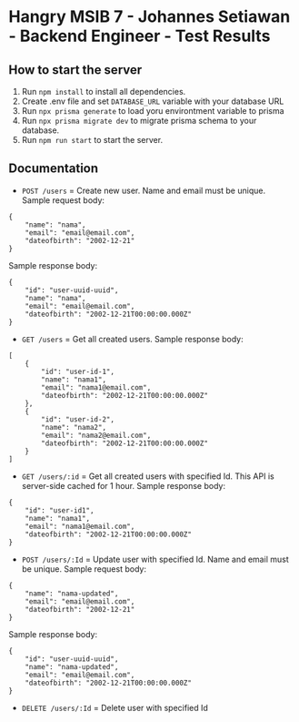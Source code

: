 
# Hangry MSIB 7 - Johannes Setiawan - Backend Engineer - Test Results

## How to start the server

1. Run ```npm install``` to install all dependencies.
2. Create .env file and set ```DATABASE_URL``` variable with your database URL
3. Run ```npx prisma generate``` to load yoru environtment variable to prisma
4. Run ```npx prisma migrate dev``` to migrate prisma schema to your database.
5. Run ```npm run start``` to start the server.

## Documentation
- ```POST /users``` = Create new user. Name and email must be unique.
Sample request body:
```
{
    "name": "nama",
    "email": "email@email.com",
    "dateofbirth": "2002-12-21"
}
```
Sample response body:
```
{
    "id": "user-uuid-uuid",
    "name": "nama",
    "email": "email@email.com",
    "dateofbirth": "2002-12-21T00:00:00.000Z"
}
```

- ```GET /users``` = Get all created users.
Sample response body:
```
[
    {
        "id": "user-id-1",
        "name": "nama1",
        "email": "nama1@email.com",
        "dateofbirth": "2002-12-21T00:00:00.000Z"
    },
    {
        "id": "user-id-2",
        "name": "nama2",
        "email": "nama2@email.com",
        "dateofbirth": "2002-12-21T00:00:00.000Z"
    }
]
```

- ```GET /users/:id``` = Get all created users with specified Id. This API is server-side cached for 1 hour.
Sample response body:
```
{
    "id": "user-id1",
    "name": "nama1",
    "email": "nama1@email.com",
    "dateofbirth": "2002-12-21T00:00:00.000Z"
}
```

- ```POST /users/:Id``` = Update user with specified Id. Name and email must be unique.
Sample request body:
```
{
    "name": "nama-updated",
    "email": "email@email.com",
    "dateofbirth": "2002-12-21"
}
```
Sample response body:
```
{
    "id": "user-uuid-uuid",
    "name": "nama-updated",
    "email": "email@email.com",
    "dateofbirth": "2002-12-21T00:00:00.000Z"
}
```

- ```DELETE /users/:Id``` = Delete user with specified Id